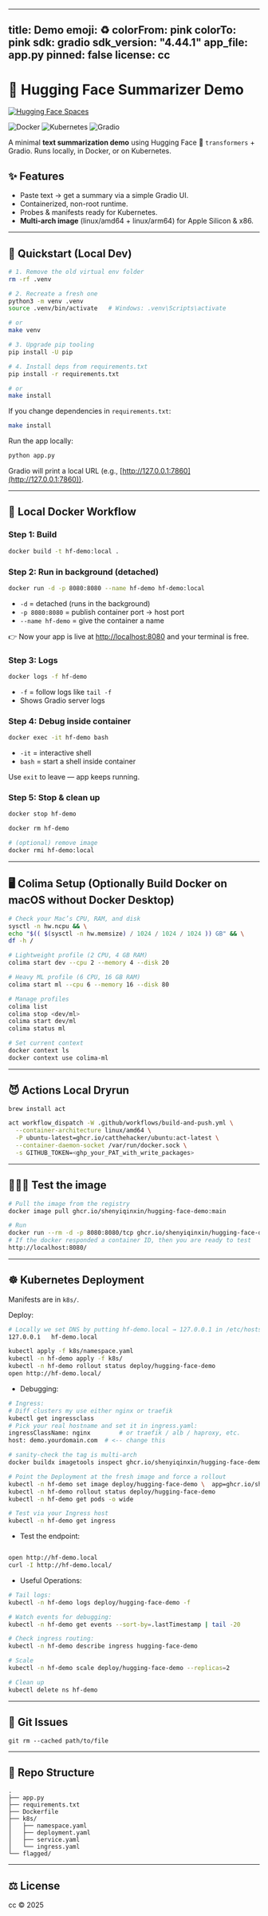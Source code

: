 
---
title: Demo 
emoji: ♻️
colorFrom: pink
colorTo: pink
sdk: gradio
sdk_version: "4.44.1"
app_file: app.py
pinned: false
license: cc
---



# 🤗 Hugging Face Summarizer Demo

[![Hugging Face Spaces](https://img.shields.io/badge/%F0%9F%A4%97%20HuggingFace-Spaces-blue)](https://huggingface.co/spaces/macolulu/demo)

![Docker](https://img.shields.io/badge/Docker-ready-blue?logo=docker)
![Kubernetes](https://img.shields.io/badge/Kubernetes-deployable-326CE5?logo=kubernetes)
![Gradio](https://img.shields.io/badge/Gradio-UI-green?logo=python)

A minimal **text summarization demo** using Hugging Face 🤗 `transformers` + Gradio. Runs locally, in Docker, or on Kubernetes.


## ✨ Features

- Paste text → get a summary via a simple Gradio UI.
- Containerized, non-root runtime.
- Probes & manifests ready for Kubernetes.
- **Multi-arch image** (linux/amd64 + linux/arm64) for Apple Silicon & x86.

---

## 🚀 Quickstart (Local Dev)

```sh
# 1. Remove the old virtual env folder
rm -rf .venv

# 2. Recreate a fresh one
python3 -m venv .venv
source .venv/bin/activate   # Windows: .venv\Scripts\activate

# or
make venv

# 3. Upgrade pip tooling
pip install -U pip

# 4. Install deps from requirements.txt
pip install -r requirements.txt

# or
make install
```

If you change dependencies in `requirements.txt`:

```sh
make install
```

Run the app locally:

```sh
python app.py
```

Gradio will print a local URL (e.g., [http://127.0.0.1:7860](http://127.0.0.1:7860)).

---

## 🐳 Local Docker Workflow

### Step 1: Build

```sh
docker build -t hf-demo:local .
```

### Step 2: Run in background (detached)

```sh
docker run -d -p 8080:8080 --name hf-demo hf-demo:local
```

* `-d` = detached (runs in the background)
* `-p 8080:8080` = publish container port → host port
* `--name hf-demo` = give the container a name

👉 Now your app is live at [http://localhost:8080](http://localhost:8080) and your terminal is free.

### Step 3: Logs

```sh
docker logs -f hf-demo
```

* `-f` = follow logs like `tail -f`
* Shows Gradio server logs

### Step 4: Debug inside container

```sh
docker exec -it hf-demo bash
```

* `-it` = interactive shell
* `bash` = start a shell inside container

Use `exit` to leave — app keeps running.

### Step 5: Stop & clean up

```sh
docker stop hf-demo
```

```sh
docker rm hf-demo
```

```sh
# (optional) remove image
docker rmi hf-demo:local
```

---

## 🖥️ Colima Setup (Optionally Build Docker on macOS without Docker Desktop)

```sh
# Check your Mac’s CPU, RAM, and disk
sysctl -n hw.ncpu && \
echo "$(( $(sysctl -n hw.memsize) / 1024 / 1024 / 1024 )) GB" && \
df -h /

# Lightweight profile (2 CPU, 4 GB RAM)
colima start dev --cpu 2 --memory 4 --disk 20

# Heavy ML profile (6 CPU, 16 GB RAM)
colima start ml --cpu 6 --memory 16 --disk 80

# Manage profiles
colima list
colima stop <dev/ml>
colima start dev/ml
colima status ml

# Set current context
docker context ls
docker context use colima-ml
```

---
## 😈 Actions Local Dryrun
```sh
brew install act

act workflow_dispatch -W .github/workflows/build-and-push.yml \
  --container-architecture linux/amd64 \
  -P ubuntu-latest=ghcr.io/catthehacker/ubuntu:act-latest \
  --container-daemon-socket /var/run/docker.sock \
  -s GITHUB_TOKEN=<ghp_your_PAT_with_write_packages>

```

---
## 👩🏾‍🔬 Test the image
```sh
# Pull the image from the registry
docker image pull ghcr.io/shenyiqinxin/hugging-face-demo:main

# Run
docker run --rm -d -p 8080:8080/tcp ghcr.io/shenyiqinxin/hugging-face-demo:main 
# If the docker responded a container ID, then you are ready to test
http://localhost:8080/
```
---



## ☸️ Kubernetes Deployment

Manifests are in `k8s/`.

Deploy:

```sh
# Locally we set DNS by putting hf-demo.local → 127.0.0.1 in /etc/hosts.
127.0.0.1   hf-demo.local

kubectl apply -f k8s/namespace.yaml 
kubectl -n hf-demo apply -f k8s/
kubectl -n hf-demo rollout status deploy/hugging-face-demo
open http://hf-demo.local/
```


- Debugging:

```sh
# Ingress:
# Diff clusters my use either nginx or traefik
kubectl get ingressclass
# Pick your real hostname and set it in ingress.yaml:
ingressClassName: nginx        # or traefik / alb / haproxy, etc.
host: demo.yourdomain.com  # <-- change this

# sanity-check the tag is multi-arch
docker buildx imagetools inspect ghcr.io/shenyiqinxin/hugging-face-demo:main

# Point the Deployment at the fresh image and force a rollout
kubectl -n hf-demo set image deploy/hugging-face-demo \  app=ghcr.io/shenyiqinxin/hugging-face-demo:main
kubectl -n hf-demo rollout status deploy/hugging-face-demo
kubectl -n hf-demo get pods -o wide

# Test via your Ingress host
kubectl -n hf-demo get ingress
```

- Test the endpoint:

```sh

open http://hf-demo.local
curl -I http://hf-demo.local/
```

- Useful Operations:
```sh
# Tail logs:
kubectl -n hf-demo logs deploy/hugging-face-demo -f

# Watch events for debugging:
kubectl -n hf-demo get events --sort-by=.lastTimestamp | tail -20

# Check ingress routing:
kubectl -n hf-demo describe ingress hugging-face-demo

# Scale 
kubectl -n hf-demo scale deploy/hugging-face-demo --replicas=2

# Clean up
kubectl delete ns hf-demo

```
---


## 💜 Git Issues
```
git rm --cached path/to/file
```
---

## 📂 Repo Structure

```
.
├── app.py
├── requirements.txt
├── Dockerfile
├── k8s/
│   ├── namespace.yaml
│   ├── deployment.yaml
│   ├── service.yaml
│   └── ingress.yaml
└── flagged/

```

---

## ⚖️ License

cc © 2025 
